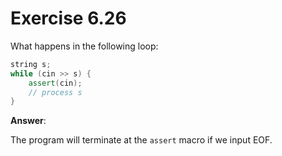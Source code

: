 # Exercise 6.26

What happens in the following loop:

```cpp
string s;
while (cin >> s) {
    assert(cin);
    // process s
}
```

**Answer**:

The program will terminate at the `assert` macro if we input EOF.